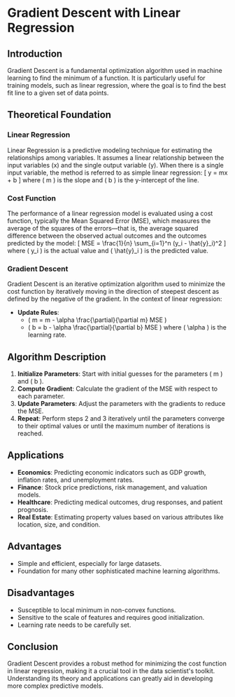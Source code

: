 # Gradient Descent with Linear Regression

## Introduction

Gradient Descent is a fundamental optimization algorithm used in machine learning to find the minimum of a function. It is particularly useful for training models, such as linear regression, where the goal is to find the best fit line to a given set of data points.

## Theoretical Foundation

### Linear Regression
Linear Regression is a predictive modeling technique for estimating the relationships among variables. It assumes a linear relationship between the input variables (x) and the single output variable (y). When there is a single input variable, the method is referred to as simple linear regression:
\[ y = mx + b \]
where \( m \) is the slope and \( b \) is the y-intercept of the line.

### Cost Function
The performance of a linear regression model is evaluated using a cost function, typically the Mean Squared Error (MSE), which measures the average of the squares of the errors—that is, the average squared difference between the observed actual outcomes and the outcomes predicted by the model:
\[ MSE = \frac{1}{n} \sum_{i=1}^n (y_i - \hat{y}_i)^2 \]
where \( y_i \) is the actual value and \( \hat{y}_i \) is the predicted value.

### Gradient Descent
Gradient Descent is an iterative optimization algorithm used to minimize the cost function by iteratively moving in the direction of steepest descent as defined by the negative of the gradient. In the context of linear regression:
- **Update Rules**:
  - \( m = m - \alpha \frac{\partial}{\partial m} MSE \)
  - \( b = b - \alpha \frac{\partial}{\partial b} MSE \)
  where \( \alpha \) is the learning rate.

## Algorithm Description

1. **Initialize Parameters**: Start with initial guesses for the parameters \( m \) and \( b \).
2. **Compute Gradient**: Calculate the gradient of the MSE with respect to each parameter.
3. **Update Parameters**: Adjust the parameters with the gradients to reduce the MSE.
4. **Repeat**: Perform steps 2 and 3 iteratively until the parameters converge to their optimal values or until the maximum number of iterations is reached.

## Applications

- **Economics**: Predicting economic indicators such as GDP growth, inflation rates, and unemployment rates.
- **Finance**: Stock price predictions, risk management, and valuation models.
- **Healthcare**: Predicting medical outcomes, drug responses, and patient prognosis.
- **Real Estate**: Estimating property values based on various attributes like location, size, and condition.

## Advantages

- Simple and efficient, especially for large datasets.
- Foundation for many other sophisticated machine learning algorithms.

## Disadvantages

- Susceptible to local minimum in non-convex functions.
- Sensitive to the scale of features and requires good initialization.
- Learning rate needs to be carefully set.

## Conclusion

Gradient Descent provides a robust method for minimizing the cost function in linear regression, making it a crucial tool in the data scientist's toolkit. Understanding its theory and applications can greatly aid in developing more complex predictive models.


